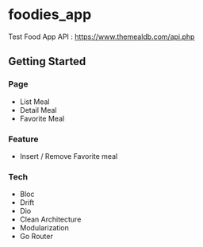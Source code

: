 # foodies_app

Test Food App
API : https://www.themealdb.com/api.php



## Getting Started

### Page
- List Meal
- Detail Meal
- Favorite Meal

 ### Feature
- Insert / Remove Favorite meal

 ### Tech
 - Bloc
 - Drift
 - Dio
 - Clean Architecture
 - Modularization
 - Go Router

   
